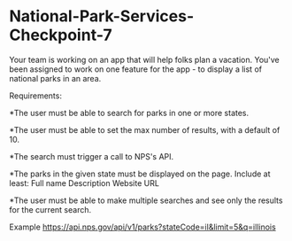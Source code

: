 # National-Park-Services-Checkpoint-7

Your team is working on an app that will help folks plan a vacation. You've been assigned to work on one feature for the app - to display a list of national parks in an area.

Requirements:

*The user must be able to search for parks in one or more states.

*The user must be able to set the max number of results, with a default of 10.

*The search must trigger a call to NPS's API.

*The parks in the given state must be displayed on the page. Include at least:
  Full name
  Description
  Website URL

*The user must be able to make multiple searches and see only the results for the current search.


Example
https://api.nps.gov/api/v1/parks?stateCode=il&limit=5&q=illinois
